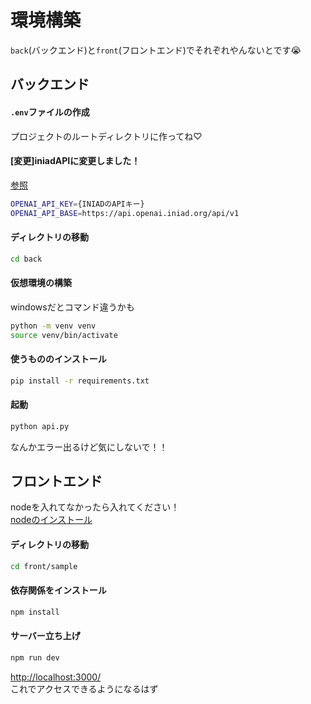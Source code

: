 # 環境構築

`back`(バックエンド)と`front`(フロントエンド)でそれぞれやんないとです😭

## バックエンド
#### `.env`ファイルの作成
プロジェクトのルートディレクトリに作ってね♡  
#### [変更]iniadAPIに変更しました！  
[参照](https://sites.google.com/iniad.org/developers/%E3%83%9B%E3%83%BC%E3%83%A0/openai-api#h.flqa5rmqw87m)

```sh
OPENAI_API_KEY={INIADのAPIキー}
OPENAI_API_BASE=https://api.openai.iniad.org/api/v1
```


#### ディレクトリの移動
```sh
cd back
```

#### 仮想環境の構築
windowsだとコマンド違うかも
```sh
python -m venv venv
source venv/bin/activate
```

#### 使うもののインストール
```sh
pip install -r requirements.txt
```

#### 起動
```sh
python api.py
```
なんかエラー出るけど気にしないで！！



## フロントエンド
nodeを入れてなかったら入れてください！  
[nodeのインストール](https://nodejs.org/en)

#### ディレクトリの移動
```sh
cd front/sample
```
#### 依存関係をインストール
```sh
npm install
```

#### サーバー立ち上げ
```sh
npm run dev
```

[http://localhost:3000/](http://localhost:3000/)  
これでアクセスできるようになるはず
